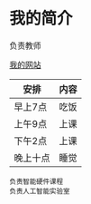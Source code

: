 # 我的简介

负责教师

[我的网站](http://www.icenter.tsinghua.edu.cn/faculty/chenzhen/)


| 安排      | 内容 |
| ----------- | ----------- |
|  早上7点   | 吃饭       |
|  上午9点   | 上课       |
|  下午2点   | 上课       |
|   晚上十点 | 睡觉        |

```中文
负责智能硬件课程
负责人工智能实验室
```

